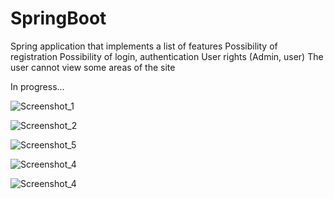 # SpringBoot
Spring application that implements a list of features
Possibility of registration
Possibility of login, authentication
User rights (Admin, user)
The user cannot view some areas of the site

In progress...


![Screenshot_1](https://github.com/CookieVortex/SpringBoot/assets/24642100/208d7ef1-500a-4bb3-9dd9-02d19b219045)

![Screenshot_2](https://github.com/CookieVortex/SpringBoot/assets/24642100/b8bae5cc-1b07-4c49-9c1b-8b73e3746383)

![Screenshot_5](https://github.com/CookieVortex/SpringBoot/assets/24642100/05af6661-cf8c-4f3a-90a0-9af2a6c2a154)

![Screenshot_4](https://github.com/CookieVortex/SpringBoot/assets/24642100/319dcd9d-3062-4796-86f3-dbaa43466c81)


![Screenshot_4](https://github.com/CookieVortex/SpringBoot/assets/24642100/3d0035b0-b3cb-4d39-b541-c2413b8a0b98)
